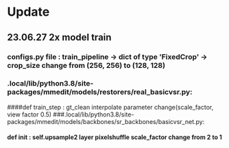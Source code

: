 # Update
## 23.06.27 2x model train
### configs.py file : train_pipeline -> dict of type 'FixedCrop' -> crop_size change from (256, 256) to (128, 128)
### .local/lib/python3.8/site-packages/mmedit/models/restorers/real_basicvsr.py:
####def train_step : gt_clean interpolate parameter change(scale_factor, view factor 0.5)
###.local/lib/python3.8/site-packages/mmedit/models/backbones/sr_backbones/basicvsr_net.py:
#### def __init__ : self.upsample2 layer pixelshuffle scale_factor change from 2 to 1
